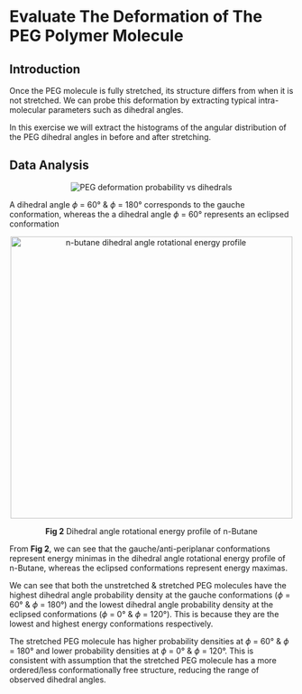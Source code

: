 # Evaluate The Deformation of The PEG Polymer Molecule

## Introduction
Once the PEG molecule is fully stretched, its structure differs from when it is not stretched. We can probe this deformation by extracting typical intra-molecular parameters such as dihedral angles.

In this exercise we will extract the histograms of the angular distribution of the PEG dihedral angles in before and after stretching.

## Data Analysis
<div align="center">
  <img src="https://github.com/c-vandenberg/lammps-tutorials/assets/60201356/d9a6a492-4261-421b-bf31-bdfa2cdbf9e9" alt ="PEG deformation probability vs dihedrals" width="" />
</div>

A dihedral angle *ϕ* = 60° & *ϕ* = 180° corresponds to the gauche conformation, whereas the a dihedral angle *ϕ* = 60° represents an eclipsed conformation

<div align="center">
  <img src="https://github.com/c-vandenberg/lammps-tutorials/assets/60201356/599d314a-33d4-4a07-b6ae-28524c36246a" alt ="n-butane dihedral angle rotational energy profile" width="500" />
  <p> <b>Fig 2</b> Dihedral angle rotational energy profile of n-Butane</p>
</div>

From <b>Fig 2</b>, we can see that the gauche/anti-periplanar conformations represent energy minimas in the dihedral angle rotational energy profile of n-Butane, whereas the eclipsed conformations represent energy maximas. 

We can see that both the unstretched & stretched PEG molecules have the highest dihedral angle probability density at the gauche conformations (*ϕ* = 60° & *ϕ* = 180°) and the lowest dihedral angle probability density at the eclipsed conformations (*ϕ* = 0° & *ϕ* = 120°). This is because they are the lowest and highest energy conformations respectively.

The stretched PEG molecule has higher probability densities at *ϕ* = 60° & *ϕ* = 180° and lower probability densities at *ϕ* = 0° & *ϕ* = 120°. This is consistent with assumption that the stretched PEG molecule has a more ordered/less conformationally free structure, reducing the range of observed dihedral angles.
